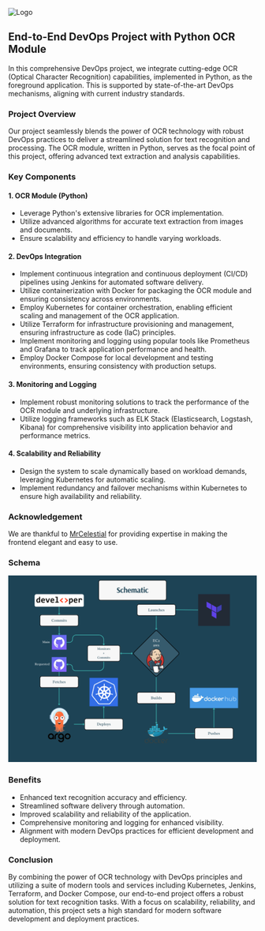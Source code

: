 ![Logo](https://github.com/Terminal127/OCR/blob/main/OCR/static/ocrbanner.png)

## End-to-End DevOps Project with Python OCR Module

In this comprehensive DevOps project, we integrate cutting-edge OCR (Optical Character Recognition) capabilities, implemented in Python, as the foreground application. This is supported by state-of-the-art DevOps mechanisms, aligning with current industry standards.

### Project Overview

Our project seamlessly blends the power of OCR technology with robust DevOps practices to deliver a streamlined solution for text recognition and processing. The OCR module, written in Python, serves as the focal point of this project, offering advanced text extraction and analysis capabilities.

### Key Components

#### 1. OCR Module (Python)
- Leverage Python's extensive libraries for OCR implementation.
- Utilize advanced algorithms for accurate text extraction from images and documents.
- Ensure scalability and efficiency to handle varying workloads.

#### 2. DevOps Integration
- Implement continuous integration and continuous deployment (CI/CD) pipelines using Jenkins for automated software delivery.
- Utilize containerization with Docker for packaging the OCR module and ensuring consistency across environments.
- Employ Kubernetes for container orchestration, enabling efficient scaling and management of the OCR application.
- Utilize Terraform for infrastructure provisioning and management, ensuring infrastructure as code (IaC) principles.
- Implement monitoring and logging using popular tools like Prometheus and Grafana to track application performance and health.
- Employ Docker Compose for local development and testing environments, ensuring consistency with production setups.

#### 3. Monitoring and Logging
- Implement robust monitoring solutions to track the performance of the OCR module and underlying infrastructure.
- Utilize logging frameworks such as ELK Stack (Elasticsearch, Logstash, Kibana) for comprehensive visibility into application behavior and performance metrics.

#### 4. Scalability and Reliability
- Design the system to scale dynamically based on workload demands, leveraging Kubernetes for automatic scaling.
- Implement redundancy and failover mechanisms within Kubernetes to ensure high availability and reliability.

### Acknowledgement

We are thankful to [MrCelestial](https://github.com/MrCelestial/MrCelestial) for providing expertise in making the frontend elegant and easy to use.

### Schema

![Logo](https://github.com/MrCelestial/OCR/blob/main/OCR/templates/project-schema.png)

### Benefits

- Enhanced text recognition accuracy and efficiency.
- Streamlined software delivery through automation.
- Improved scalability and reliability of the application.
- Comprehensive monitoring and logging for enhanced visibility.
- Alignment with modern DevOps practices for efficient development and deployment.

### Conclusion

By combining the power of OCR technology with DevOps principles and utilizing a suite of modern tools and services including Kubernetes, Jenkins, Terraform, and Docker Compose, our end-to-end project offers a robust solution for text recognition tasks. With a focus on scalability, reliability, and automation, this project sets a high standard for modern software development and deployment practices.
